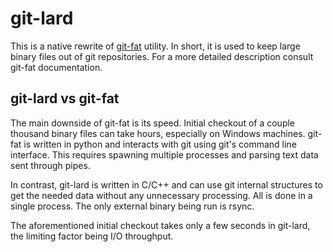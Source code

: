 git-lard
========

This is a native rewrite of [git-fat](https://github.com/jedbrown/git-fat)
utility. In short, it is used to keep large binary files out of git
repositories. For a more detailed description consult git-fat documentation.

git-lard vs git-fat
-------------------

The main downside of git-fat is its speed. Initial checkout of a couple
thousand binary files can take hours, especially on Windows machines. git-fat
is written in python and interacts with git using git's command line
interface. This requires spawning multiple processes and parsing text data
sent through pipes.

In contrast, git-lard is written in C/C++ and can use git internal structures
to get the needed data without any unnecessary processing. All is done in a
single process. The only external binary being run is rsync.

The aforementioned initial checkout takes only a few seconds in git-lard, the
limiting factor being I/O throughput.
